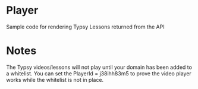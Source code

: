 # Player
Sample code for rendering Typsy Lessons returned from the API

# Notes
The Typsy videos/lessons will not play until your domain has been added to a whitelist. You can set the PlayerId = j38ihh83m5 to prove the video player works while the whitelist is not in place.


